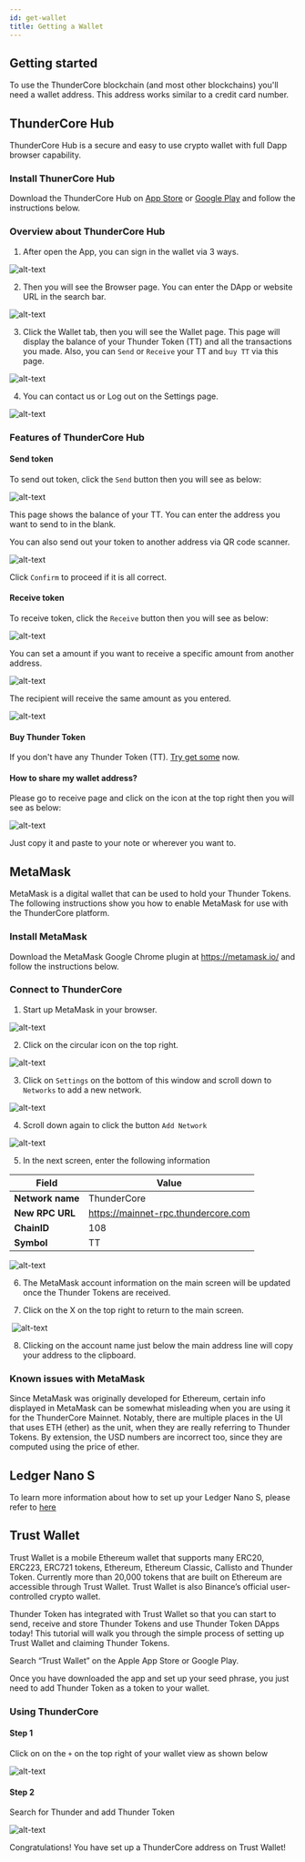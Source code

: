 ```yaml
---
id: get-wallet
title: Getting a Wallet
---
```


## Getting started
To use the ThunderCore blockchain (and most other blockchains) you'll need a wallet address. This address works similar to a credit card number.

## ThunderCore Hub

ThunderCore Hub is a secure and easy to use crypto wallet with full Dapp browser capability.

### Install ThunerCore Hub
Download the ThunderCore Hub on [App Store](https://apps.apple.com/tw/app/thundercore-hub/id1471222243) or [Google Play](https://play.google.com/store/apps/details?id=com.thundercore.mobile) and follow the instructions below.

### Overview about ThunderCore Hub
1. After open the App, you can sign in the wallet via 3 ways.

![alt-text](assets/img/wallet/hubbit1.PNG)

2. Then you will see the Browser page. You can enter the DApp or website URL in the search bar.

![alt-text](assets/img/wallet/hubbit2.PNG)

3. Click the Wallet tab, then you will see the Wallet page. This page will display the balance of your Thunder Token (TT) and all the transactions you made. Also, you can `Send` or `Receive` your TT  and `buy TT` via this page.

![alt-text](assets/img/wallet/hubbit5.PNG)

4. You can contact us or Log out on the Settings page.

![alt-text](assets/img/wallet/hubbit4.PNG)

### Features of ThunderCore Hub

#### Send token

 To send out token, click the `Send` button then you will see as below:

![alt-text](assets/img/wallet/hubbit6.PNG)

This page shows the balance of your TT. You can enter the address you want to send to in the blank.

You can also send out your token to another address via QR code scanner.

![alt-text](assets/img/wallet/hubbit7.PNG)

Click `Confirm` to proceed if it is all correct.

#### Receive token

To receive token, click the `Receive` button then you will see as below:

![alt-text](assets/img/wallet/hubbit5.PNG)

You can set a amount if you want to receive a specific amount from another address.

![alt-text](assets/img/wallet/hubbit8-1.PNG)

The recipient will receive the same amount as you entered. 

![alt-text](assets/img/wallet/hubbit9.PNG)

 #### Buy Thunder Token 
 
 If you don't have any Thunder Token (TT). [Try get some](https://www.appcenter.games/ttget) now.
 
 #### How to share my wallet address?
 
 Please go to receive page and click on the icon at the top right then you will see as below:
 
 ![alt-text](assets/img/wallet/hubbit12.PNG)
 
 Just copy it and paste to your note or wherever you want to.

## MetaMask

MetaMask is a digital wallet that can be used to hold your Thunder Tokens. The following instructions show you how to enable MetaMask for use with the ThunderCore platform.
​
### Install MetaMask
Download the MetaMask Google Chrome plugin at https://metamask.io/ and follow the instructions below.
​
### Connect to ThunderCore
1. Start up MetaMask in your browser.
 
![alt-text](assets/img/wallet/metamask1.png)

2. Click on the circular icon on the top right.

![alt-text](assets/img/wallet/metamask2.png)

3. Click on `Settings` on the bottom of this window and scroll down to `Networks` to add a new network.

![alt-text](assets/img/wallet/metamask3.png)​

4. Scroll down again to click the button `Add Network`

![alt-text](assets/img/wallet/metamask4.png)​

5. In the next screen, enter the following information

Field | Value
----- | -----
**Network name** | ThunderCore
**New RPC URL** | https://mainnet-rpc.thundercore.com
**ChainID** | 108
**Symbol** | TT

![alt-text](assets/img/wallet/metamask5.png)


6. The MetaMask account information on the main screen will be updated once the Thunder Tokens are received. 
​

7. Click on the X on the top right to return to the main screen.

​
![alt-text](assets/img/wallet/metamask6.png)

8. Clicking on the account name just below the main address line will copy your address to the clipboard.
 
### ​​Known issues with MetaMask
 
Since MetaMask was originally developed for Ethereum, certain info displayed in MetaMask can be somewhat misleading when you are using it for the ThunderCore Mainnet. Notably, there are multiple places in the UI that uses ETH (ether) as the unit, when they are really referring to Thunder Tokens. By extension, the USD numbers are incorrect too, since they are computed using the price of ether.

## Ledger Nano S
To learn more information about how to set up your Ledger Nano S, please refer to [here](https://developers.thundercore.com/docs/ledger-nano-s/)
 
## Trust Wallet
Trust Wallet is a mobile Ethereum wallet that supports many ERC20, ERC223, ERC721 tokens, Ethereum, Ethereum Classic, Callisto and Thunder Token. Currently more than 20,000 tokens that are built on Ethereum are accessible through Trust Wallet. Trust Wallet is also Binance’s official user-controlled crypto wallet.
 
Thunder Token has integrated with Trust Wallet so that you can start to send, receive and store Thunder Tokens and use Thunder Token DApps today! This tutorial will walk you through the simple process of setting up Trust Wallet and claiming Thunder Tokens.
 
Search “Trust Wallet” on the Apple App Store or Google Play.

Once you have downloaded the app and set up your seed phrase, you just need to add Thunder Token as a token to your wallet.  
 
### Using ThunderCore

#### Step 1
Click on on the `+` on the top right of your wallet view as shown below

![alt-text](assets/img/wallet/trust1.png)

#### Step 2
Search for Thunder and add Thunder Token

![alt-text](assets/img/wallet/trust2.png)

Congratulations! You have set up a ThunderCore address on Trust Wallet!
